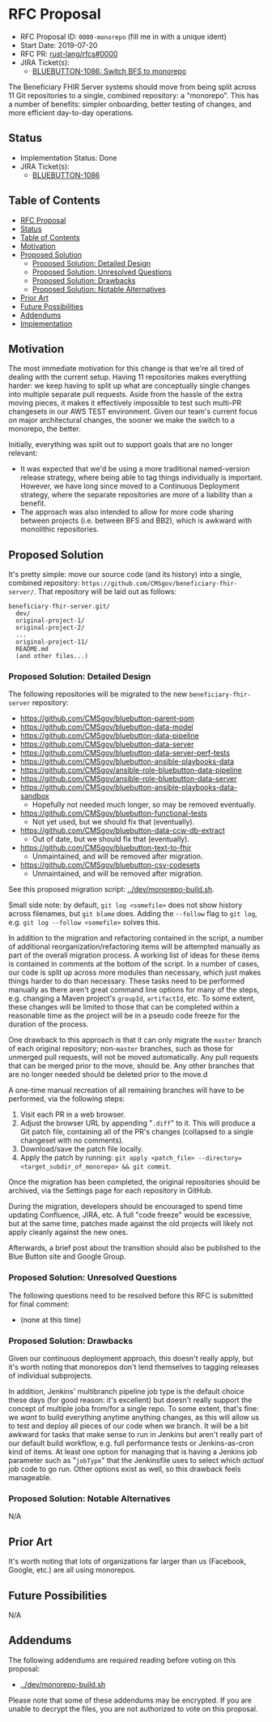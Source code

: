 # RFC Proposal
[RFC Proposal]: #rfc-proposal

* RFC Proposal ID: `0000-monorepo` (fill me in with a unique ident)
* Start Date: 2019-07-20
* RFC PR: [rust-lang/rfcs#0000](https://github.com/rust-lang/rfcs/pull/0000)
* JIRA Ticket(s):
    * [BLUEBUTTON-1086: Switch BFS to monorepo](https://jira.cms.gov/browse/BLUEBUTTON-1086)

The Beneficiary FHIR Server systems should move from being split across 11 Git repositories to a single, combined repository: a "monorepo".
This has a number of benefits: simpler onboarding, better testing of changes, and more efficient day-to-day operations.

## Status
[Status]: #status

* Implementation Status: Done
* JIRA Ticket(s):
    * [BLUEBUTTON-1086](https://jira.cms.gov/browse/BLUEBUTTON-1086)

## Table of Contents
[Table of Contents]: #table-of-contents

* [RFC Proposal](#rfc-proposal)
* [Status](#status)
* [Table of Contents](#table-of-contents)
* [Motivation](#motivation)
* [Proposed Solution](#proposed-solution)
    * [Proposed Solution: Detailed Design](#proposed-solution-detailed-design)
    * [Proposed Solution: Unresolved Questions](#proposed-solution-unresolved-questions)
    * [Proposed Solution: Drawbacks](#proposed-solution-drawbacks)
    * [Proposed Solution: Notable Alternatives](#proposed-solution-notable-alternatives)
* [Prior Art](#prior-art)
* [Future Possibilities](#future-possibilities)
* [Addendums](#addendums)
* [Implementation](#implementation)

## Motivation
[Motivation]: #motivation

The most immediate motivation for this change is that we're all tired of dealing with the current setup.
Having 11 repositories makes everything harder: we keep having to split up what are conceptually single changes into multiple separate pull requests.
Aside from the hassle of the extra moving pieces, it makes it effectively impossible to test such multi-PR changesets in our AWS TEST environment.
Given our team's current focus on major architectural changes, the sooner we make the switch to a monorepo, the better.

Initially, everything was split out to support goals that are no longer relevant:

* It was expected that we'd be using a more traditional named-version release strategy,
    where being able to tag things individually is important.
  However, we have long since moved to a Continuous Deployment strategy,
    where the separate repositories are more of a liability than a benefit.
* The approach was also intended to allow for more code sharing between projects (i.e. between BFS and BB2),
    which is awkward with monolithic repositories.

## Proposed Solution
[Proposed Solution]: #proposed-solution

It's pretty simple: move our source code (and its history) into a single, combined repository: `https://github.com/CMSgov/beneficiary-fhir-server/`.
That repository will be laid out as follows:

```
beneficiary-fhir-server.git/
  dev/
  original-project-1/
  original-project-2/
  ...
  original-project-11/
  README.md
  (and other files...)
```

### Proposed Solution: Detailed Design
[Proposed Solution: Detailed Design]: #proposed-solution-detailed-design

The following repositories will be migrated to the new `beneficiary-fhir-server` repository:

* <https://github.com/CMSgov/bluebutton-parent-pom>
* <https://github.com/CMSgov/bluebutton-data-model>
* <https://github.com/CMSgov/bluebutton-data-pipeline>
* <https://github.com/CMSgov/bluebutton-data-server>
* <https://github.com/CMSgov/bluebutton-data-server-perf-tests>
* <https://github.com/CMSgov/bluebutton-ansible-playbooks-data>
* <https://github.com/CMSgov/ansible-role-bluebutton-data-pipeline>
* <https://github.com/CMSgov/ansible-role-bluebutton-data-server>
* <https://github.com/CMSgov/bluebutton-ansible-playbooks-data-sandbox>
    * Hopefully not needed much longer, so may be removed eventually.
* <https://github.com/CMSgov/bluebutton-functional-tests>
    * Not yet used, but we should fix that (eventually).
* <https://github.com/CMSgov/bluebutton-data-ccw-db-extract>
    * Out of date, but we should fix that (eventually).
* <https://github.com/CMSgov/bluebutton-text-to-fhir>
    * Unmaintained, and will be removed after migration.
* <https://github.com/CMSgov/bluebutton-csv-codesets>
    * Unmaintained, and will be removed after migration.

See this proposed migration script:
[../dev/monorepo-build.sh](../dev/monorepo-build.sh).

Small side note: by default, `git log <somefile>` does not show history across filenames,
  but `git blame` does. Adding the `--follow` flag to `git log`,
  e.g. `git log --follow <somefile>` solves this.

In addition to the migration and refactoring contained in the script,
  a number of additional reorganization/refactoring items will be attempted manually
  as part of the overall migration process.
A working list of ideas for these items is contained in comments at the bottom of the script.
In a number of cases, our code is split up across more modules than necessary,
  which just makes things harder to do than necessary.
These tasks need to be performed manually as there aren't great command line options for many of the steps,
  e.g. changing a Maven project's `groupId`, `artifactId`, etc.
To some extent, these changes will be limited to those that can be completed within a reasonable time
  as the project will be in a pseudo code freeze for the duration of the process.

One drawback to this approach is that it can only migrate the `master` branch of each original repository;
  non-`master` branches, such as those for unmerged pull requests, will not be moved automatically.
Any pull requests that can be merged prior to the move, should be.
Any other branches that are no longer needed should be deleted prior to the move.d

A one-time manual recreation of all remaining branches will have to be performed, via the following steps:

1. Visit each PR in a web browser.
2. Adjust the browser URL by appending "`.diff`" to it.
   This will produce a Git patch file, containing all of the PR's changes (collapsed to a single changeset with no comments).
3. Download/save the patch file locally.
4. Apply the patch by running: `git apply <patch_file> --directory=<target_subdir_of_monorepo> && git commit`.

Once the migration has been completed, the original repositories should be archived,
  via the Settings page for each repository in GitHub.

During the migration, developers should be encouraged to spend time updating Confluence, JIRA, etc.
A full "code freeze" would be excessive, but at the same time,
  patches made against the old projects will likely not apply cleanly against the new ones.

Afterwards, a brief post about the transition should also be published to the Blue Button site and Google Group.

### Proposed Solution: Unresolved Questions
[Proposed Solution: Unresolved Questions]: #proposed-solution-unresolved-questions

The following questions need to be resolved before this RFC is submitted for final comment:

* (none at this time)

### Proposed Solution: Drawbacks
[Proposed Solution: Drawbacks]: #proposed-solution-drawbacks

Given our continuous deployment approach, this doesn't really apply,
  but it's worth noting that monorepos don't lend themselves to tagging releases of individual subprojects.

In addition, Jenkins' multibranch pipeline job type is the default choice these days (for good reason: it's excellent)
  but doesn't really support the concept of multiple joba from/for a single repo.
To some extent, that's fine: we _want_ to build everything anytime anything changes,
  as this will allow us to test and deploy all pieces of our code when we branch.
It will be a bit awkward for tasks that make sense to run in Jenkins
  but aren't really part of our default build workflow,
  e.g. full performance tests or Jenkins-as-cron kind of items.
At least one option for managing that is having a Jenkins job parameter
  such as "`jobType`" that the Jenkinsfile uses to select which _actual_ job code to go run.
Other options exist as well, so this drawback feels manageable.

### Proposed Solution: Notable Alternatives
[Proposed Solution: Notable Alternatives]: #proposed-solution-notable-alternatives

N/A

## Prior Art
[Prior Art]: #prior-art

It's worth noting that lots of organizations far larger than us (Facebook, Google, etc.) are all using monorepos.

## Future Possibilities
[Future Possibilities]: #future-possibilities

N/A

## Addendums
[Addendums]: #addendums

The following addendums are required reading before voting on this proposal:

* [../dev/monorepo-build.sh](../dev/monorepo-build.sh)

Please note that some of these addendums may be encrypted. If you are unable to decrypt the files, you are not authorized to vote on this proposal.